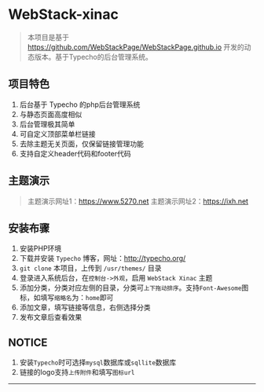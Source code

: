 # WebStack-xinac

> 本项目是基于 https://github.com/WebStackPage/WebStackPage.github.io 开发的动态版本。基于Typecho的后台管理系统。


## 项目特色
1. 后台基于 Typecho 的php后台管理系统
2. 与静态页面高度相似
3. 后台管理极其简单
4. 可自定义顶部菜单栏链接
5. 去除主题无关页面，仅保留链接管理功能
6. 支持自定义header代码和footer代码


## 主题演示
> 主题演示网址1：https://www.5270.net
> 主题演示网址2：https://ixh.net


## 安装布骤
1. 安装PHP环境
2. 下载并安装 `Typecho` 博客，网址：http://typecho.org/
3. `git clone` 本项目，上传到 `/usr/themes/` 目录
4. 登录进入系统后台，在`控制台->外观`，启用 `WebStack Xinac` 主题
5. 添加分类，分类对应左侧的目录，分类可`上下拖动排序`。支持`Font-Awesome`图标，如填写`缩略名`为：`home`即可
6. 添加文章，填写链接等信息，右侧选择分类
7. 发布文章后查看效果

## NOTICE
1. 安装`Typecho`时可选择`mysql`数据库或`sqllite`数据库
2. 链接的logo支持`上传附件`和填写`图标url`

---
